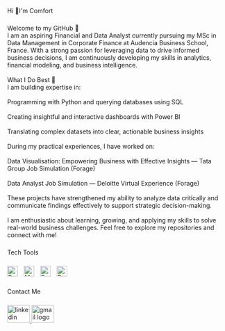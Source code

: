 <p align="left">Hi 👋I'm Comfort</p>

###

<p align="left">Welcome to my GitHub 👋<br>I am an aspiring Financial and Data Analyst currently pursuing my MSc in Data Management in Corporate Finance at Audencia Business School, France. With a strong passion for leveraging data to drive informed business decisions, I am continuously developing my skills in analytics, financial modeling, and business intelligence.<br><br>What I Do Best 🚀<br>I am building expertise in:<br><br>Programming with Python and querying databases using SQL<br><br>Creating insightful and interactive dashboards with Power BI<br><br>Translating complex datasets into clear, actionable business insights<br><br>During my practical experiences, I have worked on:<br><br>Data Visualisation: Empowering Business with Effective Insights — Tata Group Job Simulation (Forage)<br><br>Data Analyst Job Simulation — Deloitte Virtual Experience (Forage)<br><br>These projects have strengthened my ability to analyze data critically and communicate findings effectively to support strategic decision-making.<br><br>I am enthusiastic about learning, growing, and applying my skills to solve real-world business challenges. Feel free to explore my repositories and connect with me!</p>

###

<p align="left">Tech Tools</p>

###

<div align="left">
<!-- Skill Icons with Right Padding and Display Support on GitHub -->
<img src="https://cdn.jsdelivr.net/gh/devicons/devicon/icons/python/python-original.svg" alt="Python logo" style="margin-right:10px;" height="24"/>
<img src="https://cdn.jsdelivr.net/gh/devicons/devicon/icons/mysql/mysql-original.svg" alt="MySQL logo" style="margin-right:10px;" height="24"/>
<img src="https://upload.wikimedia.org/wikipedia/commons/7/7f/Microsoft_Excel_2013-2019_logo.svg" alt="Excel logo" style="margin-right:10px;" height="24"/>
<img src="https://upload.wikimedia.org/wikipedia/commons/c/cf/Microsoft_Power_BI_Logo.svg" alt="Power BI logo" style="margin-right:10px;" height="24"/>



</div>

###

<p align="left">Contact Me</p>

###

<div align="left">
  <a href="www.linkedin.com/in/comfort-dauda-783732243" target="_blank">
    <img src="https://raw.githubusercontent.com/maurodesouza/profile-readme-generator/master/src/assets/icons/social/linkedin/default.svg" width="52" height="40" alt="linkedin logo"  />
  </a>
  <a href="comfortdauda100@gmail.com" target="_blank">
    <img src="https://raw.githubusercontent.com/maurodesouza/profile-readme-generator/master/src/assets/icons/social/gmail/default.svg" width="52" height="40" alt="gmail logo"  />
  </a>
</div>

###
